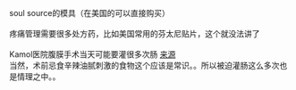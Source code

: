 soul source的模具（在美国的可以直接购买） <br><br>
疼痛管理需要很多处方药，比如美国常用的芬太尼贴片，这个就没法讲了 <br><br>
Kamol医院腹膜手术当天可能要灌很多次肠 [来源](https://twitter.com/biu___biu__biu/status/1547801940255354883) <br>
当然，术前忌食辛辣油腻刺激的食物这个应该是常识。。所以被迫灌肠这么多次也是情理之中。。 <br>

